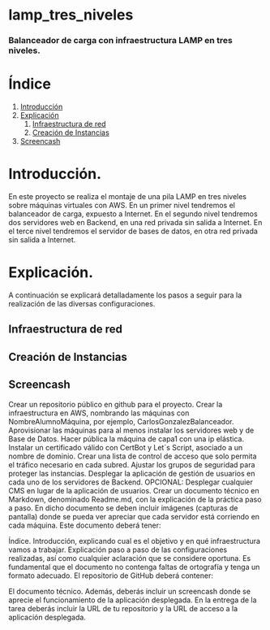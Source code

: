 # lamp_tres_niveles
### Balanceador de carga con infraestructura LAMP en tres niveles.

# Índice
1. [Introducción](#introducción)
2. [Explicación](#explicación)
   1. [Infraestructura de red](#infraestructura-de-red)
   2. [Creación de Instancias](#creación-de-instancias)
4. [Screencash](#screencash)

# Introducción.

En este proyecto se realiza el montaje de una pila LAMP en tres niveles sobre máquinas virtuales con AWS.
En un primer nivel tendremos el balanceador de carga, expuesto a Internet.
En el segundo nivel tendremos dos servidores web en Backend, en una red privada sin salida a Internet.
En el terce nivel tendremos el servidor de bases de datos, en otra red privada sin salida a Internet.

# Explicación.

A continuación se explicará detalladamente los pasos a seguir para la realización de las diversas configuraciones.

## Infraestructura de red

## Creación de Instancias

## Screencash



Crear un repositorio público en github para el proyecto.
Crear la infraestructura en AWS, nombrando las máquinas con NombreAlumnoMáquina, por ejemplo, CarlosGonzalezBalanceador. Aprovisionar las máquinas para al menos instalar los servidores web y de Base de Datos.
Hacer pública la máquina de capa1 con una ip elástica.
Instalar un certificado válido con CertBot y Let´s Script, asociado a un nombre de dominio.
Crear una lista de control de acceso que solo permita el tráfico necesario en cada subred.
Ajustar los grupos de seguridad para proteger las instancias.
Desplegar la aplicación de gestión de usuarios en cada uno de los servidores de Backend.
OPCIONAL: Desplegar cualquier CMS en lugar de la aplicación de usuarios.
Crear un documento técnico en Markdown, denominado Readme.md, con la explicación de la práctica paso a paso. En dicho documento se deben incluir imágenes (capturas de pantalla) donde se pueda ver apreciar que cada servidor está corriendo en cada máquina. Este documento deberá tener:

Índice.
Introducción, explicando cual es el objetivo y en qué infraestructura vamos a trabajar.
Explicación paso a paso de las configuraciones realizadas, así como cualquier aclaración que se considere oportuna.
Es fundamental que el documento no contenga faltas de ortografía y tenga un formato adecuado.
El repositorio de GitHub deberá contener:

El documento técnico.
Además, deberás incluir un screencash donde se aprecie el funcionamiento de la aplicación desplegada.
En la entrega de la tarea deberás incluir la URL de tu repositorio y la URL de acceso a la aplicación desplegada.
